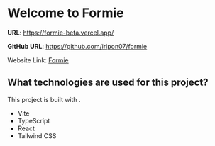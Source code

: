 # Welcome to Formie 



**URL**: https://formie-beta.vercel.app/

**GitHub URL**: https://github.com/iripon07/formie


Website Link: [Formie](https://formie-beta.vercel.app/)



## What technologies are used for this project?

This project is built with .

- Vite
- TypeScript
- React
- Tailwind CSS


